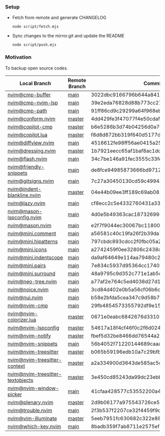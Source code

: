 ### Setup

* Fetch from remote and generate CHANGELOG

  ```fish
  node script/fetch.mjs
  ```

* Sync changes to the mirror.git and update the README

  ```fish
  node script/push.mjs
  ```


### Motivation

To backup open source codes.


 Local Branch                         | Remote Branch                                       | Commit                                  
--------------------------------------|-----------------------------------------------------|------------------------------------------
 [nvim@cmp-buffer][]                  | [main][nvim@cmp-buffer#main]                        | 3022dbc9166796b644a841a02de8dd1cc1d311fa
 [nvim@cmp-nvim-lsp][]                | [main][nvim@cmp-nvim-lsp#main]                      | 39e2eda76828d88b773cc27a3f61d2ad782c922d
 [nvim@cmp-path][]                    | [main][nvim@cmp-path#main]                          | 91ff86cd9c29299a64f968ebb45846c485725f23
 [nvim@conform.nvim][]                | [master][nvim@conform.nvim#master]                  | 4dd429fe3f47077f4e50cdaf03f7877ce9b213e0
 [nvim@copilot-cmp][]                 | [master][nvim@copilot-cmp#master]                   | b6e5286b3d74b04256d0a7e3bd2908eabec34b44
 [nvim@copilot.lua][]                 | [master][nvim@copilot.lua#master]                   | f8d8d872bb319f640d5177dad5fbf01f7a16d7d0
 [nvim@diffview.nvim][]               | [main][nvim@diffview.nvim#main]                     | 4516612fe98ff56ae0415a259ff6361a89419b0a
 [nvim@dressing.nvim][]               | [master][nvim@dressing.nvim#master]                 | 1b7921eecc65af1baf8ac1dc06f0794934cbcfb2
 [nvim@flash.nvim][]                  | [main][nvim@flash.nvim#main]                        | 34c7be146a91fec3555c33fe89c7d643f6ef5cf1
 [nvim@friendly-snippets][]           | [main][nvim@friendly-snippets#main]                 | de8fce94985873666bd9712ea3e49ee17aadb1ed
 [nvim@gitsigns.nvim][]               | [main][nvim@gitsigns.nvim#main]                     | 7c27a30450130cd59c4994a6755e3c5d74d83e76
 [nvim@indent-blankline.nvim][]       | [master][nvim@indent-blankline.nvim#master]         | 04e44b09ee3ff189c69ab082edac1ef7ae2e256c
 [nvim@lazy.nvim][]                   | [main][nvim@lazy.nvim#main]                         | cf8ecc2c5e4332760431a33534240b0cbc6680ab
 [nvim@mason-lspconfig.nvim][]        | [main][nvim@mason-lspconfig.nvim#main]              | 4d0e5b49363cac187326998b96aa6a2884e0e89b
 [nvim@mason.nvim][]                  | [main][nvim@mason.nvim#main]                        | e2f7f9044ec30067bc11800a9e266664b88cda22
 [nvim@mini.comment][]                | [main][nvim@mini.comment#main]                      | a56581c40c19fa26f2b39da72504398de3173c5a
 [nvim@mini.hipatterns][]             | [main][nvim@mini.hipatterns#main]                   | 797cbdc893cdcc2f0fbc05a23b4dae238a1fb0ae
 [nvim@mini.icons][]                  | [main][nvim@mini.icons#main]                        | a2742459f0ee32806c2438ca06b4d8b331f3f4d4
 [nvim@mini.indentscope][]            | [main][nvim@mini.indentscope#main]                  | da9af64649e114aa79480c238fd23f6524bc0903
 [nvim@mini.pairs][]                  | [main][nvim@mini.pairs#main]                        | 7e834c5937d95364cc1740e20d673afe2d034cdb
 [nvim@mini.surround][]               | [main][nvim@mini.surround#main]                     | 48a9795c9d352c771e1ab5dedab6063c0a2df037
 [nvim@neo-tree.nvim][]               | [main][nvim@neo-tree.nvim#main]                     | a77af2e764c5ed4038d27d1c463fa49cd4794e07
 [nvim@noice.nvim][]                  | [main][nvim@noice.nvim#main]                        | 3cd84d402e0b5a56cf06b6c7f644a3cc9a3956a6
 [nvim@nui.nvim][]                    | [main][nvim@nui.nvim#main]                          | b58e2bfda5cea347c9d58b7f11cf3012c7b3953f
 [nvim@nvim-cmp][]                    | [main][nvim@nvim-cmp#main]                          | 29fb4854573355792df9e156cb779f0d31308796
 [nvim@nvim-colorizer.lua][]          | [master][nvim@nvim-colorizer.lua#master]            | 0671e0eabc6842676d3310370e8fae4e1c51d7f9
 [nvim@nvim-lspconfig][]              | [master][nvim@nvim-lspconfig#master]                | 54617a18f4cf46f0c2f6d024fa6feb7515fe036d
 [nvim@nvim-notify][]                 | [master][nvim@nvim-notify#master]                   | fbef5d32be8466dd76544a257d3f3dce20082a07
 [nvim@nvim-snippets][]               | [main][nvim@nvim-snippets#main]                     | 56b4052f71220144689caaa2e5b66222ba5661eb
 [nvim@nvim-treesitter][]             | [master][nvim@nvim-treesitter#master]               | b065b59196edb10a7c29bfbed88cc225b7e3de37
 [nvim@nvim-treesitter-context][]     | [master][nvim@nvim-treesitter-context#master]       | a2a334900d3643de585ac5c6140b03403454124f
 [nvim@nvim-treesitter-textobjects][] | [master][nvim@nvim-treesitter-textobjects#master]   | 3e450cd85243da99dc23ebbf14f9c70e9a0c26a4
 [nvim@nvim-window-picker][]          | [main][nvim@nvim-window-picker#main]                | 41cfaa428577c53552200a404ae9b3a0b5719706
 [nvim@plenary.nvim][]                | [master][nvim@plenary.nvim#master]                  | 2d9b06177a975543726ce5c73fca176cedbffe9d
 [nvim@trouble.nvim][]                | [main][nvim@trouble.nvim#main]                      | 2f3b537f2207ce32f4459f9d56746ee013b5e01b
 [nvim@vim-illuminate][]              | [master][nvim@vim-illuminate#master]                | 5eeb7951fc630682c322e88a9bbdae5c224ff0aa
 [nvim@which-key.nvim][]              | [main][nvim@which-key.nvim#main]                    | 8badb359f7ab8711e2575ef75dfe6fbbd87e4821

[nvim@cmp-buffer]: https://github.com/guanghechen/mirror/tree/nvim@cmp-buffer
[nvim@cmp-nvim-lsp]: https://github.com/guanghechen/mirror/tree/nvim@cmp-nvim-lsp
[nvim@cmp-path]: https://github.com/guanghechen/mirror/tree/nvim@cmp-path
[nvim@conform.nvim]: https://github.com/guanghechen/mirror/tree/nvim@conform.nvim
[nvim@copilot-cmp]: https://github.com/guanghechen/mirror/tree/nvim@copilot-cmp
[nvim@copilot.lua]: https://github.com/guanghechen/mirror/tree/nvim@copilot.lua
[nvim@diffview.nvim]: https://github.com/guanghechen/mirror/tree/nvim@diffview.nvim
[nvim@dressing.nvim]: https://github.com/guanghechen/mirror/tree/nvim@dressing.nvim
[nvim@flash.nvim]: https://github.com/guanghechen/mirror/tree/nvim@flash.nvim
[nvim@friendly-snippets]: https://github.com/guanghechen/mirror/tree/nvim@friendly-snippets
[nvim@gitsigns.nvim]: https://github.com/guanghechen/mirror/tree/nvim@gitsigns.nvim
[nvim@indent-blankline.nvim]: https://github.com/guanghechen/mirror/tree/nvim@indent-blankline.nvim
[nvim@lazy.nvim]: https://github.com/guanghechen/mirror/tree/nvim@lazy.nvim
[nvim@mason-lspconfig.nvim]: https://github.com/guanghechen/mirror/tree/nvim@mason-lspconfig.nvim
[nvim@mason.nvim]: https://github.com/guanghechen/mirror/tree/nvim@mason.nvim
[nvim@mini.comment]: https://github.com/guanghechen/mirror/tree/nvim@mini.comment
[nvim@mini.hipatterns]: https://github.com/guanghechen/mirror/tree/nvim@mini.hipatterns
[nvim@mini.icons]: https://github.com/guanghechen/mirror/tree/nvim@mini.icons
[nvim@mini.indentscope]: https://github.com/guanghechen/mirror/tree/nvim@mini.indentscope
[nvim@mini.pairs]: https://github.com/guanghechen/mirror/tree/nvim@mini.pairs
[nvim@mini.surround]: https://github.com/guanghechen/mirror/tree/nvim@mini.surround
[nvim@neo-tree.nvim]: https://github.com/guanghechen/mirror/tree/nvim@neo-tree.nvim
[nvim@noice.nvim]: https://github.com/guanghechen/mirror/tree/nvim@noice.nvim
[nvim@nui.nvim]: https://github.com/guanghechen/mirror/tree/nvim@nui.nvim
[nvim@nvim-cmp]: https://github.com/guanghechen/mirror/tree/nvim@nvim-cmp
[nvim@nvim-colorizer.lua]: https://github.com/guanghechen/mirror/tree/nvim@nvim-colorizer.lua
[nvim@nvim-lspconfig]: https://github.com/guanghechen/mirror/tree/nvim@nvim-lspconfig
[nvim@nvim-notify]: https://github.com/guanghechen/mirror/tree/nvim@nvim-notify
[nvim@nvim-snippets]: https://github.com/guanghechen/mirror/tree/nvim@nvim-snippets
[nvim@nvim-treesitter]: https://github.com/guanghechen/mirror/tree/nvim@nvim-treesitter
[nvim@nvim-treesitter-context]: https://github.com/guanghechen/mirror/tree/nvim@nvim-treesitter-context
[nvim@nvim-treesitter-textobjects]: https://github.com/guanghechen/mirror/tree/nvim@nvim-treesitter-textobjects
[nvim@nvim-window-picker]: https://github.com/guanghechen/mirror/tree/nvim@nvim-window-picker
[nvim@plenary.nvim]: https://github.com/guanghechen/mirror/tree/nvim@plenary.nvim
[nvim@trouble.nvim]: https://github.com/guanghechen/mirror/tree/nvim@trouble.nvim
[nvim@vim-illuminate]: https://github.com/guanghechen/mirror/tree/nvim@vim-illuminate
[nvim@which-key.nvim]: https://github.com/guanghechen/mirror/tree/nvim@which-key.nvim

[nvim@cmp-buffer#main]: https://github.com/hrsh7th/cmp-buffer/tree/main
[nvim@cmp-nvim-lsp#main]: https://github.com/hrsh7th/cmp-nvim-lsp/tree/main
[nvim@cmp-path#main]: https://github.com/hrsh7th/cmp-path/tree/main
[nvim@conform.nvim#master]: https://github.com/stevearc/conform.nvim/tree/master
[nvim@copilot-cmp#master]: https://github.com/zbirenbaum/copilot-cmp/tree/master
[nvim@copilot.lua#master]: https://github.com/zbirenbaum/copilot.lua/tree/master
[nvim@diffview.nvim#main]: https://github.com/sindrets/diffview.nvim/tree/main
[nvim@dressing.nvim#master]: https://github.com/stevearc/dressing.nvim/tree/master
[nvim@flash.nvim#main]: https://github.com/folke/flash.nvim/tree/main
[nvim@friendly-snippets#main]: https://github.com/rafamadriz/friendly-snippets/tree/main
[nvim@gitsigns.nvim#main]: https://github.com/lewis6991/gitsigns.nvim/tree/main
[nvim@indent-blankline.nvim#master]: https://github.com/lukas-reineke/indent-blankline.nvim/tree/master
[nvim@lazy.nvim#main]: https://github.com/folke/lazy.nvim/tree/main
[nvim@mason-lspconfig.nvim#main]: https://github.com/williamboman/mason-lspconfig.nvim/tree/main
[nvim@mason.nvim#main]: https://github.com/williamboman/mason.nvim/tree/main
[nvim@mini.comment#main]: https://github.com/echasnovski/mini.comment/tree/main
[nvim@mini.hipatterns#main]: https://github.com/echasnovski/mini.hipatterns/tree/main
[nvim@mini.icons#main]: https://github.com/echasnovski/mini.icons/tree/main
[nvim@mini.indentscope#main]: https://github.com/echasnovski/mini.indentscope/tree/main
[nvim@mini.pairs#main]: https://github.com/echasnovski/mini.pairs/tree/main
[nvim@mini.surround#main]: https://github.com/echasnovski/mini.surround/tree/main
[nvim@neo-tree.nvim#main]: https://github.com/nvim-neo-tree/neo-tree.nvim/tree/main
[nvim@noice.nvim#main]: https://github.com/folke/noice.nvim/tree/main
[nvim@nui.nvim#main]: https://github.com/MunifTanjim/nui.nvim/tree/main
[nvim@nvim-cmp#main]: https://github.com/hrsh7th/nvim-cmp/tree/main
[nvim@nvim-colorizer.lua#master]: https://github.com/NvChad/nvim-colorizer.lua/tree/master
[nvim@nvim-lspconfig#master]: https://github.com/neovim/nvim-lspconfig/tree/master
[nvim@nvim-notify#master]: https://github.com/rcarriga/nvim-notify/tree/master
[nvim@nvim-snippets#main]: https://github.com/garymjr/nvim-snippets/tree/main
[nvim@nvim-treesitter#master]: https://github.com/nvim-treesitter/nvim-treesitter/tree/master
[nvim@nvim-treesitter-context#master]: https://github.com/nvim-treesitter/nvim-treesitter-context/tree/master
[nvim@nvim-treesitter-textobjects#master]: https://github.com/nvim-treesitter/nvim-treesitter-textobjects/tree/master
[nvim@nvim-window-picker#main]: https://github.com/s1n7ax/nvim-window-picker/tree/main
[nvim@plenary.nvim#master]: https://github.com/nvim-lua/plenary.nvim/tree/master
[nvim@trouble.nvim#main]: https://github.com/folke/trouble.nvim/tree/main
[nvim@vim-illuminate#master]: https://github.com/RRethy/vim-illuminate/tree/master
[nvim@which-key.nvim#main]: https://github.com/folke/which-key.nvim/tree/main